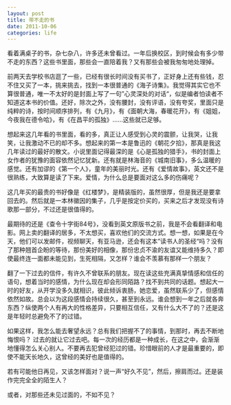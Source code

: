 ```yaml
---
layout: post
title: 带不走的书 
date: 2011-10-06
categories: life
---
```

看着满桌子的书，杂七杂八，许多还未曾看过。一年后换校区，到时候会有多少带不走的东西？这些书里面，那些会一直陪着我？又有那些会被我匆匆地处理掉。


前两天去学校书店逛了一些，已经有很长时间没有买书了，正好身上还有些钱，忍不住又买了一本，挑来挑去，找到一本很普通的《海子诗集》。我觉得其实它也不算很普通，唯一不太好的是封面上写了一句”心灵深处的对话“，似是编者怕读者不知道这本书的价值。还好，除次之外，没有腰封，没有评语，没有夸奖，里面只是纯粹的诗，按时间顺序排列，有《九月》，有《面朝大海，春暖花开》，有《姐姐，今夜我在德令哈》，有《在昌平的孤独》......这些就已足够。
        
想起来这几年看的书里面，看的多，真正让人感受到心灵的震颤，让我哭，让我笑，让我激动不已的却不多。想起来的第一本是鲁迅的《朝花夕拾》，那真是我这几年读过的最好的散文。小说里面记得最深的是《心是孤独的猎手》，书的封面上女作者的犹豫的面容依然记忆犹新。还有就是林海音的《城南旧事》，多么温暖的感觉。还有加谬的《第一个人》，童年的美丽时光。还有《爱情故事》，英文还不是很熟练，大致算是读了下来。爱情，为什么总是要面对这么多的伤痛呢？
         
这几年买的最贵的书好像是《红楼梦》，是精装版的，虽然很厚，但是我还是要拿回去的。然后就是一本林徽因的集子，几乎是按定价买的，买来之后才发现没有诗歌那一部分，不过还是很值得的。
         
最期待的还是《查令十字街84号》，没看到英文原版书之前，我是不会看翻译和电影。网上卖的翻译的居多，不太想买，喜欢他们的交流方式。想一想，如果是在今天，他们可以发邮件，视频聊天，有亚马逊，还会有这本”读书人的圣经“吗？没有了那种翘首企盼的等待，那份美好的相像，那份忠贞不渝的友谊又能维持多久？即使最终连一面都未能见到，生死相隔，又怎样？谁会不羡慕有那样一个朋友？
        
翻了一下过去的信件，有许久不曾联系的朋友。现在读这些充满真挚情感和信任的语句，想着当时的感情，为什么现在却会形同陌路？找不到共同的话题。想起大一时的好友，从开学没多久就相识，彼此倾诉衷肠，她恋爱，虽然联系少了，但感情依然如故。总会以为这段感情会持续很久，甚至到永远。谁会想到一年之后就各奔东西？纵使两个人有再大的性格差异，只要相互信任，又有什么大不了的？还是这是年轻时总避免不了的过错。
        
如果这样，我怎么能去奢望永远？总有我们把握不了的事情，到那时，再去不断地悔恨吗？
过去的就让它过去吧。每一次的经历都是一种成长，在这之中，会渐渐地懂得怎么关心别人。不要再去犯曾经犯过的错。珍惜眼前的人才是最重要的，即使不能天长地久，这曾经的美好也是值得的。
        
若有可能他日再见，又该怎样面对？说一声“好久不见”，然后，擦肩而过。还是装作完完全全的陌生人？

或者，对那些还未见过面的，不如不见？
